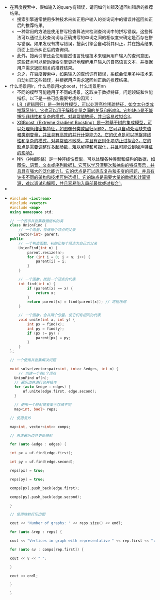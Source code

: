 - 在百度搜索中，假如输入的query有错误，请问如何纠错及返回纠错后的推荐结果。
	- 搜索引擎通常使用多种技术来纠正用户输入的查询词中的错误并返回纠正后的推荐结果。
	- 一种常用的方法是使用拼写检查算法来检测查询词中的拼写错误。这些算法可以通过比较查询词与正确拼写的单词之间的相似度来确定是否存在拼写错误。如果发现有拼写错误，搜索引擎会自动将其纠正，并在搜索结果页面上显示纠正后的查询词。
	- 此外，搜索引擎还会使用自然语言处理技术来理解用户输入的查询意图。这些技术可以帮助搜索引擎更好地理解用户输入的自然语言文本，并根据用户需求返回相关的推荐结果。
	- 总之，在百度搜索中，如果输入的查询词有错误，系统会使用多种技术来自动纠正这些错误，并根据用户需求返回纠正后的推荐结果。
- 什么场景用lr，什么场景用xgboost，什么场景用nn
	- 不同的模型可能适用于不同的场景，这取决于数据特征，问题领域和性能指标。以下是一些可能需要考虑的因素：
	- [LR（逻辑回归）是一种线性模型，可以处理高维稀疏特征，如文本分类或推荐系统](https://www.nature.com/articles/s41598-023-28421-6)[1](https://www.nature.com/articles/s41598-023-28421-6)[。它也可以用于解释变量之间的关系和影响](https://machinelearningmastery.com/logistic-regression-for-machine-learning/)[3](https://machinelearningmastery.com/logistic-regression-for-machine-learning/)[。它的缺点是不能捕捉非线性和复杂的模式，对异常值敏感，并且容易过拟合](https://machinelearningmastery.com/logistic-regression-for-machine-learning/)[3](https://machinelearningmastery.com/logistic-regression-for-machine-learning/)。
	- [XGBoost（Extreme Gradient Boosting）是一种基于树的集成模型，可以处理低维密集特征，如图像分类或回归问题](https://machinelearningmastery.com/xgboost-for-time-series-forecasting/)[2](https://machinelearningmastery.com/xgboost-for-time-series-forecasting/)[。它可以自动处理缺失值和类别变量，并且具有高效的并行计算能力](https://machinelearningmastery.com/xgboost-for-time-series-forecasting/)[2](https://machinelearningmastery.com/xgboost-for-time-series-forecasting/)[。它的优点是可以捕捉非线性和复杂的模式，对异常值不敏感，并且有正则化项防止过拟合](https://machinelearningmastery.com/xgboost-for-time-series-forecasting/)[2](https://machinelearningmastery.com/xgboost-for-time-series-forecasting/)[。它的缺点是需要调整许多超参数，难以解释和可视化，并且可能受到噪声特征的影响](https://machinelearningmastery.com/xgboost-for-time-series-forecasting/)[2](https://machinelearningmastery.com/xgboost-for-time-series-forecasting/)。
	- [NN（神经网络）是一种非线性模型，可以处理各种类型和结构的数据，如图像、语音、文本或序列数据](https://www.nature.com/articles/s41598-023-28421-6)[1](https://www.nature.com/articles/s41598-023-28421-6)[。它可以学习深层次和抽象的特征表示，并且具有强大的泛化能力](https://www.nature.com/articles/s41598-023-28421-6)[1](https://www.nature.com/articles/s41598-023-28421-6)[。它的优点是可以适应复杂和多变的问题，并且有许多不同的架构和技术可供选择](https://www.nature.com/articles/s41598-023-28421-6)[1](https://www.nature.com/articles/s41598-023-28421-6)[。它的缺点是需要大量的数据和计算资源，难以调试和解释，并且容易陷入局部最优或过拟合](https://www.nature.com/articles/s41598-023-28421-6)[1](https://www.nature.com/articles/s41598-023-28421-6)。
-
- ```c++
  #include <iostream>
  #include <vector>
  #include <map>
  using namespace std;
  
  // 一个表示并查集数据结构的类
  class UnionFind {
      // 一个向量，存储每个顶点的父亲
      vector<int> parent;
  public:
      // 一个构造函数，初始化每个顶点为自己的父亲
      UnionFind(int n) {
          parent.resize(n);
          for (int i = 0; i < n; i++) {
              parent[i] = i;
          }
      }
  
      // 一个函数，找到一个顶点的代表
      int find(int x) {
          if (parent[x] == x) {
              return x;
          }
          return parent[x] = find(parent[x]); // 路径压缩
      }
  
      // 一个函数，合并两个分量，使它们有相同的代表
      void unite(int x, int y) {
          int px = find(x);
          int py = find(y);
          if (px != py) {
              parent[px] = py;
          }
      }
  };
  
  // 一个使用并查集解决问题
  
  void solve(vector<pair<int, int>> &edges, int n) {
      // 创建一个有n个顶点
  	UnionFind uf(n);
  	// 遍历边并进行合并操作
  	for (auto &edge : edges) {
  		uf.unite(edge.first, edge.second);
  	}
  
  	// 使用一个映射或者集合存储不同
  	map<int, bool> reps;
  
  // 使用另外
  
  map<int, vector<int>> comps;
  
  // 再次遍历边并更新映射
  
  for (auto &edge : edges) {
  
  int px = uf.find(edge.first);
  
  int py = uf.find(edge.second);
  
  reps[px] = true;
  
  reps[py] = true;
  
  comps[px].push_back(edge.first);
  
  comps[py].push_back(edge.second);
  
  }
  
  // 使用映射打印出图
  
  cout << "Number of graphs: " << reps.size() << endl;
  
  for (auto &rep : reps) {
  
  cout << "Vertices in graph with representative " << rep.first << ": ";
  
  for (auto &v : comps[rep.first]) {
  
  cout << v << " ";
  
  }
  
  cout << endl;
  
  }
  
  }
  ```